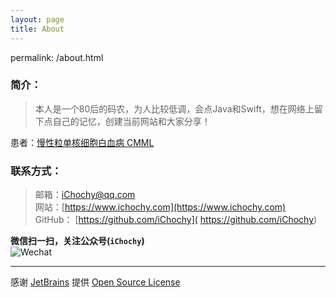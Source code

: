 ```yaml
---
layout: page
title: About
---
```

permalink: /about.html

### 简介：  
> 本人是一个80后的码农，为人比较低调，会点Java和Swift，想在网络上留下点自己的记忆，创建当前网站和大家分享！  

患者：[慢性粒单核细胞白血病 CMML](https://www.ichochy.com/blog/2020/04/25/慢性粒单核细胞白血病-CMML.html) 

### 联系方式：  
> 邮箱：[iChochy@qq.com](mailto:iChochy@qq.com)   
> 网站：[https://www.ichochy.com](https://www.ichochy.com)  
> GitHub： [https://github.com/iChochy]( https://github.com/iChochy)   

**微信扫一扫，关注公众号(`iChochy`)**    
![Wechat](https://images.ichochy.com/wx.jpg) 

---
感谢 [JetBrains](https://www.jetbrains.com/) 提供 [Open Source License](https://www.jetbrains.com/shop/eform/opensource)
